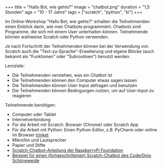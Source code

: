 +++
title = "Hallo Bot, wie gehts?"
image = "chatbot.png"
duration = "1,5 Stunden"
age = "10 - 17 Jahre"
tags = ["scratch", "python", "ki"]
+++

Im Online-Workshop "Hallo Bot, wie gehts?" erhalten die Teilnehmenden einen Einblick darin, 
wie man Chatbots programmiert. Chatbots sind Programme, die sich mit einem User unterhalten können.
Teilnehmende können wahlweise Scratch oder Python verwenden.

Je nach Fortschritt der Teilnehmenden können bei der Verwendung von Scratch auch die "Text-zu-Sprache"-Erweiterung und 
eigene Blöcke (auch bekannt als "Funktionen" oder "Subroutinen") benutzt werden.

Lernziele:
* Die Teilnehmenden verstehen, was ein Chatbot ist
* Die Teilnehmenden können den Computer etwas sagen lassen
* Die Teilnehmenden können User-Input abfragen und benutzen
* Die Teilnehmenden können Bedingungen nutzen, um auf User-Input zu reagieren

Teilnehmende benötigen:
* Computer oder Tablet
* Internetverbindung
* Für die Arbeit mit Scratch: Browser (Chrome) oder Scratch App
* Für die Arbeit mit Python: Einen Python-Editor, z.B. PyCharm oder online im Browser [trinket](https://trinket.io/)
* Mikrofon und Lautsprecher
* Papier und Stifte
* [Scratch-Chatbot-Anleitung der RaspberryPi Foundation](https://projects.raspberrypi.org/de-DE/projects/chatbot)
* [Beispiel für einen (fortgeschrittenen) Scratch-Chatbot des CoderDojo Schöneweide](https://scratch.mit.edu/projects/473950811/)